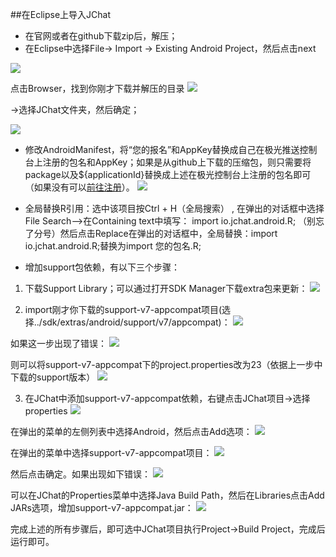 ##在Eclipse上导入JChat

- 在官网或者在github下载zip后，解压；
- 在Eclipse中选择File-> Import -> Existing Android Project，然后点击next

![](https://github.com/KenChoi1992/SomeArticles/blob/master/screenshots/import.PNG)

点击Browser，找到你刚才下载并解压的目录
![](https://github.com/KenChoi1992/SomeArticles/blob/master/screenshots/import2.PNG)

->选择JChat文件夹，然后确定；

![](https://github.com/KenChoi1992/SomeArticles/blob/master/screenshots/QQ%CD%BC%C6%AC20160504112620.png)

- 修改AndroidManifest，将“您的报名”和AppKey替换成自己在极光推送控制台上注册的包名和AppKey；如果是从github上下载的压缩包，则只需要将package以及${applicationId}替换成上述在极光控制台上注册的包名即可（如果没有可以[前往注册](https://www.jpush.cn/)）。
![](https://github.com/KenChoi1992/SomeArticles/blob/master/screenshots/QQ%CD%BC%C6%AC20160504112150.png)

- 全局替换R引用：选中该项目按Ctrl + H（全局搜索） , 在弹出的对话框中选择File Search-->在Containing text中填写：
import io.jchat.android.R; （别忘了分号）然后点击Replace在弹出的对话框中，全局替换：import io.jchat.android.R;替换为import 您的包名.R;
- 增加support包依赖，有以下三个步骤：
 1. 下载Support Library；可以通过打开SDK Manager下载extra包来更新：
 ![](https://github.com/KenChoi1992/SomeArticles/blob/master/screenshots/QQ%CD%BC%C6%AC20160504112751.png) 

 2. import刚才你下载的support-v7-appcompat项目(选择../sdk/extras/android/support/v7/appcompat)：
 ![](https://github.com/KenChoi1992/SomeArticles/blob/master/screenshots/import3.PNG)

 如果这一步出现了错误：
 ![](https://github.com/KenChoi1992/SomeArticles/blob/master/screenshots/cuowu1.PNG)
 
 则可以将support-v7-appcompat下的project.properties改为23（依据上一步中下载的support版本）
 ![](https://github.com/KenChoi1992/SomeArticles/blob/master/screenshots/project.properties.PNG)
 
 3. 在JChat中添加support-v7-appcompat依赖，右键点击JChat项目->选择properties
 ![](https://github.com/KenChoi1992/SomeArticles/blob/master/screenshots/QQ%CD%BC%C6%AC20160504111420.png)

 在弹出的菜单的左侧列表中选择Android，然后点击Add选项：
 ![](https://github.com/KenChoi1992/SomeArticles/blob/master/screenshots/QQ%CD%BC%C6%AC20160504111454.png)
 
 在弹出的菜单中选择support-v7-appcompat项目：
 ![](https://github.com/KenChoi1992/SomeArticles/blob/master/screenshots/QQ%CD%BC%C6%AC20160504111521.png)
 
 然后点击确定。如果出现如下错误：
 ![](https://github.com/KenChoi1992/SomeArticles/blob/master/screenshots/cuowu.png)
 
 可以在JChat的Properties菜单中选择Java Build Path，然后在Libraries点击Add JARs选项，增加support-v7-appcompat.jar：
 ![](https://github.com/KenChoi1992/SomeArticles/blob/master/screenshots/cuowu2.png)
 
完成上述的所有步骤后，即可选中JChat项目执行Project->Build Project，完成后运行即可。
